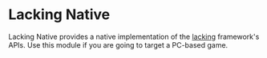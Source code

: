 # Lacking Native

Lacking Native provides a native implementation of the [lacking](https://github.com/mokiat/lacking) framework's APIs. Use this module if you are going to target a PC-based game.
